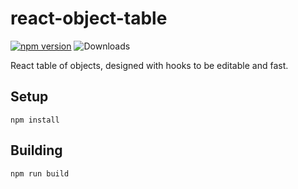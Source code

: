 # react-object-table
[![npm version](https://badge.fury.io/js/react-object-table.svg)](http://badge.fury.io/js/react-object-table)
![Downloads](http://img.shields.io/npm/dm/react-object-table.svg?style=flat)

React table of objects, designed with hooks to be editable and fast.

## Setup

```
npm install
```

## Building

```
npm run build
```
